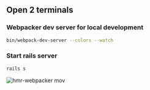 ## Open 2 terminals
### Webpacker dev server for local development

```sh
bin/webpack-dev-server --colors --watch   
```

### Start rails server
```sh
rails s
```

![hmr-webpacker mov](https://user-images.githubusercontent.com/817050/106757104-f830a180-65fd-11eb-9b88-781efba73e7b.gif)
